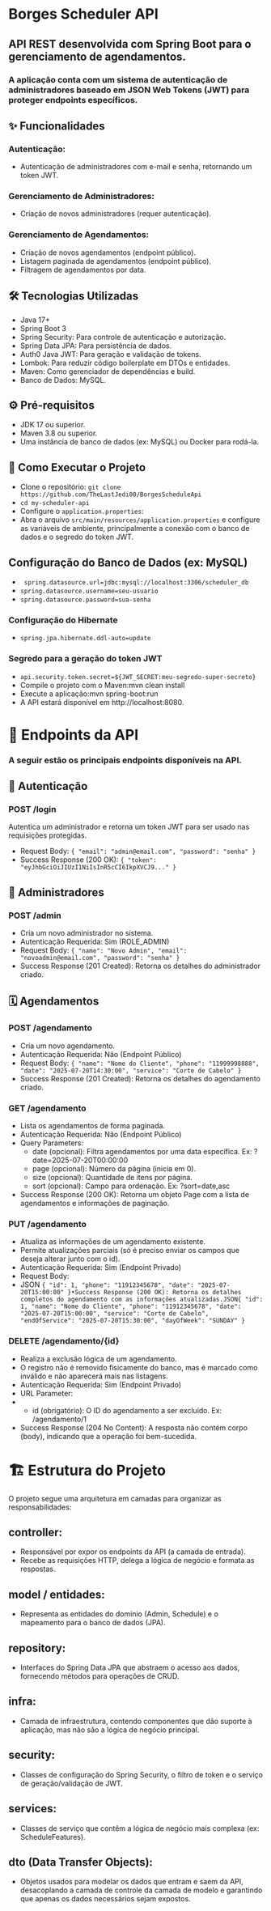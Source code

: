 # Borges Scheduler API
## API REST desenvolvida com Spring Boot para o gerenciamento de agendamentos. 
### A aplicação conta com um sistema de autenticação de administradores baseado em JSON Web Tokens (JWT) para proteger endpoints específicos.

## ✨ Funcionalidades

### Autenticação: 
* Autenticação de administradores com e-mail e senha, retornando um token JWT.
### Gerenciamento de Administradores: 
* Criação de novos administradores (requer autenticação).
### Gerenciamento de Agendamentos:
* Criação de novos agendamentos (endpoint público).
* Listagem paginada de agendamentos (endpoint público).
* Filtragem de agendamentos por data.

## 🛠️ Tecnologias Utilizadas
* Java 17+
* Spring Boot 3
* Spring Security: 
Para controle de autenticação e autorização.
* Spring Data JPA: 
Para persistência de dados.
* Auth0 Java JWT: 
Para geração e validação de tokens.
* Lombok: 
Para reduzir código boilerplate em DTOs e entidades.
* Maven: 
Como gerenciador de dependências e build.
* Banco de Dados: MySQL.

## ⚙️ Pré-requisitos
* JDK 17 ou superior.
* Maven 3.8 ou superior.
* Uma instância de banco de dados (ex: MySQL) ou Docker para rodá-la.

## 🏁 Como Executar o Projeto
* Clone o repositório: ```git clone https://github.com/TheLastJedi00/BorgesScheduleApi```
* ```cd my-scheduler-api```
* Configure o ``application.properties``:
* Abra o arquivo ``src/main/resources/application.properties`` e configure as variáveis de ambiente, principalmente a conexão com o banco de dados e o segredo do token JWT.

## Configuração do Banco de Dados (ex: MySQL)
* `` spring.datasource.url=jdbc:mysql://localhost:3306/scheduler_db``
* ``spring.datasource.username=seu-usuario``
* ``spring.datasource.password=sua-senha``

### Configuração do Hibernate
* ``spring.jpa.hibernate.ddl-auto=update``

### Segredo para a geração do token JWT
* ``api.security.token.secret=${JWT_SECRET:meu-segredo-super-secreto}``
* Compile o projeto com o Maven:mvn clean install
* Execute a aplicação:mvn spring-boot:run
* A API estará disponível em http://localhost:8080.

# 📖 Endpoints da API
### A seguir estão os principais endpoints disponíveis na API.

## 🔑 Autenticação

### POST /login
Autentica um administrador e retorna um token JWT para ser usado nas requisições protegidas.
* Request Body: 
``{
"email": "admin@email.com",
"password": "senha"
}``
* Success Response (200 OK):
``{
"token": "eyJhbGciOiJIUzI1NiIsInR5cCI6IkpXVCJ9..."
}``

## 👤 Administradores
### POST /admin
* Cria um novo administrador no sistema.
* Autenticação Requerida: Sim (ROLE_ADMIN)
* Request Body:
``{
"name": "Novo Admin",
"email": "novoadmin@email.com",
"password": "senha"
}``
* Success Response (201 Created): 
Retorna os detalhes do administrador criado.

## 🗓️ Agendamentos
### POST /agendamento
* Cria um novo agendamento.
* Autenticação Requerida: Não (Endpoint Público)
* Request Body:
``{
"name": "Nome do Cliente",
"phone": "11999998888",
"date": "2025-07-20T14:30:00",
"service": "Corte de Cabelo"
}``
* Success Response (201 Created): 
Retorna os detalhes do agendamento criado.

### GET /agendamento
* Lista os agendamentos de forma paginada.
* Autenticação Requerida: Não (Endpoint Público)
* Query Parameters:
  * date (opcional): Filtra agendamentos por uma data específica. Ex: ?date=2025-07-20T00:00:00
  * page (opcional): Número da página (inicia em 0).
  * size (opcional): Quantidade de itens por página.
  * sort (opcional): Campo para ordenação. Ex: ?sort=date,asc
* Success Response (200 OK): Retorna um objeto Page com a lista de agendamentos e informações de paginação.

### PUT /agendamento
* Atualiza as informações de um agendamento existente. 
* Permite atualizações parciais (só é preciso enviar os campos que deseja alterar junto com o id).
* Autenticação Requerida: Sim (Endpoint Privado)
* Request Body:
* JSON ``{
"id": 1,
"phone": "11912345678",
"date": "2025-07-20T15:00:00"
}•Success Response (200 OK): Retorna os detalhes completos do agendamento com as informações atualizadas.JSON{
"id": 1,
"name": "Nome do Cliente",
"phone": "11912345678",
"date": "2025-07-20T15:00:00",
"service": "Corte de Cabelo",
"endOfService": "2025-07-20T15:30:00",
"dayOfWeek": "SUNDAY"
}``
### DELETE /agendamento/{id}
* Realiza a exclusão lógica de um agendamento. 
* O registro não é removido fisicamente do banco, mas é marcado como inválido e não aparecerá mais nas listagens.
* Autenticação Requerida: Sim (Endpoint Privado)
* URL Parameter:
* * id (obrigatório): O ID do agendamento a ser excluído. Ex: /agendamento/1
* Success Response (204 No Content): A resposta não contém corpo (body), indicando que a operação foi bem-sucedida.

# 🏗️ Estrutura do Projeto
O projeto segue uma arquitetura em camadas para organizar as responsabilidades:
## controller: 
* Responsável por expor os endpoints da API (a camada de entrada). 
* Recebe as requisições HTTP, delega a lógica de negócio e formata as respostas.
## model / entidades: 
* Representa as entidades do domínio (Admin, Schedule) e o mapeamento para o banco de dados (JPA).
## repository: 
* Interfaces do Spring Data JPA que abstraem o acesso aos dados, fornecendo métodos para operações de CRUD.
## infra: 
* Camada de infraestrutura, contendo componentes que dão suporte à aplicação, mas não são a lógica de negócio principal.
## security: 
* Classes de configuração do Spring Security, o filtro de token e o serviço de geração/validação de JWT.
## services: 
* Classes de serviço que contêm a lógica de negócio mais complexa (ex: ScheduleFeatures).
## dto (Data Transfer Objects): 
* Objetos usados para modelar os dados que entram e saem da API, desacoplando a camada de controle da camada de modelo e garantindo que apenas os dados necessários sejam expostos.
